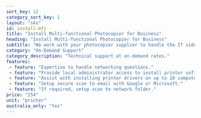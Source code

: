 ```yaml
---
sort_key: 12
category_sort_key: 1
layout: "sku"
id: install-mfc
title: "Install Multi-functional Photocopier for Business"
heading: "Install Multi-functional Photocopier for Business"
subtitle: "We work with your photocopier supplier to handle the IT side."
category: "On-Demand Support"
category_description: "Technical support at on-demand rates."
features:
 - feature: "Expertise to handle networking questions."
 - feature: "Provide local administrator access to install printer software."
 - feature: "Assist with installing printer drivers on up to 10 computers."
 - feature: "Setup secure scan to email with Google or Microsoft."
 - feature: "If required, setup scan to network folder."
price: "254"
unit: "printer"
australia_only: "Yes"
---
```

